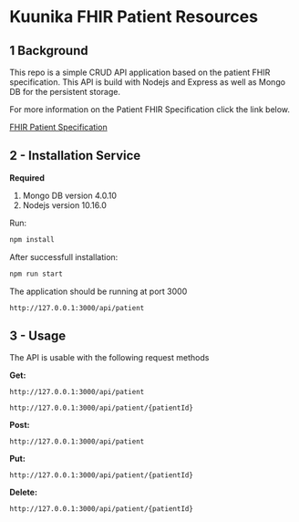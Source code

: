 # Kuunika FHIR Patient Resources

## 1 Background

This repo is a simple CRUD API application based on the patient FHIR specification. This API is build with Nodejs and Express as well as Mongo DB for the persistent storage. 



For more information on the Patient FHIR Specification click the link below.

[FHIR Patient Specification](https://www.hl7.org/fhir/patient.html#Patient)



## 2 - Installation Service

**Required**

1. Mongo DB version 4.0.10
2. Nodejs version 10.16.0



Run:

```sh
npm install
```

After successfull installation:

```sh
npm run start
```

The application should be running at port 3000

```http
http://127.0.0.1:3000/api/patient
```



## 3 - Usage

The API is usable with the following request methods

**Get:**

```http
http://127.0.0.1:3000/api/patient
```

```http
http://127.0.0.1:3000/api/patient/{patientId}
```

**Post:**

```http
http://127.0.0.1:3000/api/patient
```

**Put:**

```http
http://127.0.0.1:3000/api/patient/{patientId}
```

**Delete:**

```http
http://127.0.0.1:3000/api/patient/{patientId}
```

